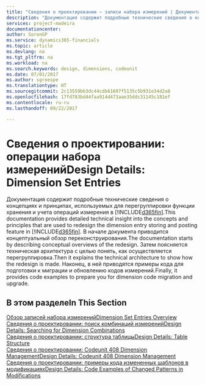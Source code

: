 ```yaml
---
title: "Сведения о проектировании — записи набора измерений | Документы Майкрософт"
description: "Документация содержит подробные технические сведения о концепциях и принципах, используемых для перегруппировки функции хранения и учета операций измерения."
services: project-madeira
documentationcenter: 
author: SorenGP
ms.service: dynamics365-financials
ms.topic: article
ms.devlang: na
ms.tgt_pltfrm: na
ms.workload: na
ms.search.keywords: design, dimensions, codeunit
ms.date: 07/01/2017
ms.author: sgroespe
ms.translationtype: HT
ms.sourcegitcommit: 2c13559bb3dc44cdb61697f5135c5b931e34d2a8
ms.openlocfilehash: 17fd783bd44faa914d473aae35ddc31145c181ef
ms.contentlocale: ru-ru
ms.lasthandoff: 09/22/2017

---
```

# <a name="design-details-dimension-set-entries"></a><span data-ttu-id="48055-103">Сведения о проектировании: операции набора измерений</span><span class="sxs-lookup"><span data-stu-id="48055-103">Design Details: Dimension Set Entries</span></span>
<span data-ttu-id="48055-104">Документация содержит подробные технические сведения о концепциях и принципах, используемых для перегруппировки функции хранения и учета операций измерения в [!INCLUDE[d365fin](includes/d365fin_md.md)].</span><span class="sxs-lookup"><span data-stu-id="48055-104">This documentation provides detailed technical insight into the concepts and principles that are used to redesign the dimension entry storing and posting feature in [!INCLUDE[d365fin](includes/d365fin_md.md)].</span></span> <span data-ttu-id="48055-105">В начале документа приводится концептуальный обзор переконструирования.</span><span class="sxs-lookup"><span data-stu-id="48055-105">The documentation starts by describing conceptual overviews of the redesign.</span></span> <span data-ttu-id="48055-106">Затем поясняется техническая архитектура с целью понять, как осуществляется перегруппировка.</span><span class="sxs-lookup"><span data-stu-id="48055-106">Then it explains the technical architecture to show how the redesign is made.</span></span> <span data-ttu-id="48055-107">Наконец, в ней приводятся примеры кода для подготовки к миграции и обновлению кодов измерений.</span><span class="sxs-lookup"><span data-stu-id="48055-107">Finally, it provides code examples to prepare you for dimension code migration and upgrade.</span></span>  

## <a name="in-this-section"></a><span data-ttu-id="48055-108">В этом разделе</span><span class="sxs-lookup"><span data-stu-id="48055-108">In This Section</span></span>  
[<span data-ttu-id="48055-109">Обзор записей набора измерений</span><span class="sxs-lookup"><span data-stu-id="48055-109">Dimension Set Entries Overview</span></span>](design-details-dimension-set-entries-overview.md)  
[<span data-ttu-id="48055-110">Сведения о проектировании: поиск комбинаций измерений</span><span class="sxs-lookup"><span data-stu-id="48055-110">Design Details: Searching for Dimension Combinations</span></span>](design-details-searching-for-dimension-combinations.md)  
[<span data-ttu-id="48055-111">Сведения о проектировании: структура таблицы</span><span class="sxs-lookup"><span data-stu-id="48055-111">Design Details: Table Structure</span></span>](design-details-table-structure.md)  
[<span data-ttu-id="48055-112">Сведения о проектировании: Codeunit 408 Dimension Management</span><span class="sxs-lookup"><span data-stu-id="48055-112">Design Details: Codeunit 408 Dimension Management</span></span>](design-details-codeunit-408-dimension-management.md)  
[<span data-ttu-id="48055-113">Сведения о проектировании: примеры кода измененных шаблонов в модификациях</span><span class="sxs-lookup"><span data-stu-id="48055-113">Design Details: Code Examples of Changed Patterns in Modifications</span></span>](design-details-code-examples-of-changed-patterns-in-modifications.md)

